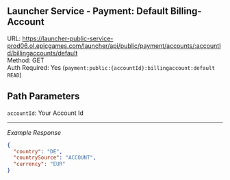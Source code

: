 ## Launcher Service - Payment: Default Billing-Account

URL: https://launcher-public-service-prod06.ol.epicgames.com/launcher/api/public/payment/accounts/:accountId/billingaccounts/default \
Method: GET \
Auth Required: Yes (`payment:public:{accountId}:billingaccount:default READ`)

## Path Parameters

`accountId`: Your Account Id

---

_Example Response_

```json
{
  "country": "DE",
  "countrySource": "ACCOUNT",
  "currency": "EUR"
}
```
